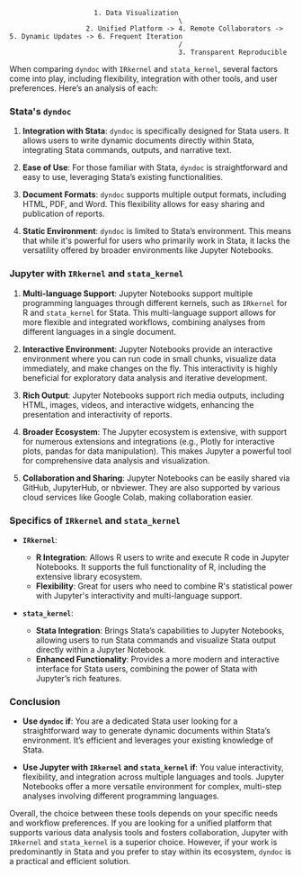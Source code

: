                          1. Data Visualization
                                              \
                       2. Unified Platform -> 4. Remote Collaborators -> 5. Dynamic Updates -> 6. Frequent Iteration
                                              /
                                              3. Transparent Reproducible 
                                              
When comparing `dyndoc` with `IRkernel` and `stata_kernel`, several factors come into play, including flexibility, integration with other tools, and user preferences. Here’s an analysis of each:

### Stata's `dyndoc`

1. **Integration with Stata**: `dyndoc` is specifically designed for Stata users. It allows users to write dynamic documents directly within Stata, integrating Stata commands, outputs, and narrative text.

2. **Ease of Use**: For those familiar with Stata, `dyndoc` is straightforward and easy to use, leveraging Stata’s existing functionalities.

3. **Document Formats**: `dyndoc` supports multiple output formats, including HTML, PDF, and Word. This flexibility allows for easy sharing and publication of reports.

4. **Static Environment**: `dyndoc` is limited to Stata’s environment. This means that while it's powerful for users who primarily work in Stata, it lacks the versatility offered by broader environments like Jupyter Notebooks.

### Jupyter with `IRkernel` and `stata_kernel`

1. **Multi-language Support**: Jupyter Notebooks support multiple programming languages through different kernels, such as `IRkernel` for R and `stata_kernel` for Stata. This multi-language support allows for more flexible and integrated workflows, combining analyses from different languages in a single document.

2. **Interactive Environment**: Jupyter Notebooks provide an interactive environment where you can run code in small chunks, visualize data immediately, and make changes on the fly. This interactivity is highly beneficial for exploratory data analysis and iterative development.

3. **Rich Output**: Jupyter Notebooks support rich media outputs, including HTML, images, videos, and interactive widgets, enhancing the presentation and interactivity of reports.

4. **Broader Ecosystem**: The Jupyter ecosystem is extensive, with support for numerous extensions and integrations (e.g., Plotly for interactive plots, pandas for data manipulation). This makes Jupyter a powerful tool for comprehensive data analysis and visualization.

5. **Collaboration and Sharing**: Jupyter Notebooks can be easily shared via GitHub, JupyterHub, or nbviewer. They are also supported by various cloud services like Google Colab, making collaboration easier.

### Specifics of `IRkernel` and `stata_kernel`

- **`IRkernel`**: 
  - **R Integration**: Allows R users to write and execute R code in Jupyter Notebooks. It supports the full functionality of R, including the extensive library ecosystem.
  - **Flexibility**: Great for users who need to combine R's statistical power with Jupyter's interactivity and multi-language support.

- **`stata_kernel`**: 
  - **Stata Integration**: Brings Stata’s capabilities to Jupyter Notebooks, allowing users to run Stata commands and visualize Stata output directly within a Jupyter Notebook.
  - **Enhanced Functionality**: Provides a more modern and interactive interface for Stata users, combining the power of Stata with Jupyter’s rich features.

### Conclusion

- **Use `dyndoc` if**: You are a dedicated Stata user looking for a straightforward way to generate dynamic documents within Stata’s environment. It’s efficient and leverages your existing knowledge of Stata.

- **Use Jupyter with `IRkernel` and `stata_kernel` if**: You value interactivity, flexibility, and integration across multiple languages and tools. Jupyter Notebooks offer a more versatile environment for complex, multi-step analyses involving different programming languages.

Overall, the choice between these tools depends on your specific needs and workflow preferences. If you are looking for a unified platform that supports various data analysis tools and fosters collaboration, Jupyter with `IRkernel` and `stata_kernel` is a superior choice. However, if your work is predominantly in Stata and you prefer to stay within its ecosystem, `dyndoc` is a practical and efficient solution.
